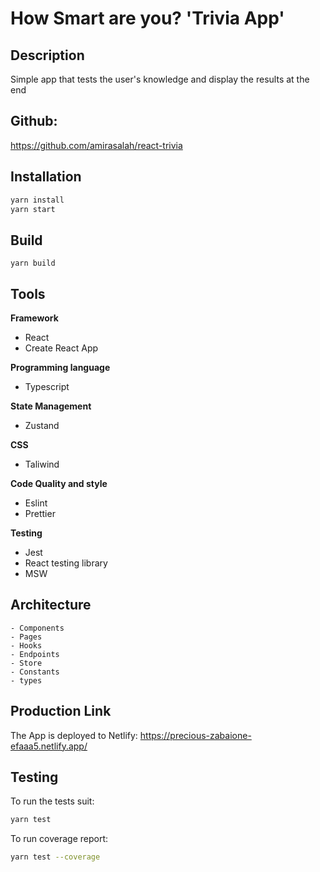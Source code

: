 # How Smart are you? 'Trivia App'

## Description

Simple app that tests the user's knowledge and display the results at the end

## Github:
https://github.com/amirasalah/react-trivia
## Installation 

```bash
yarn install
yarn start
```

## Build
```
yarn build
```
## Tools

**Framework**
- React
- Create React App

**Programming language**
- Typescript

**State Management**
- Zustand

**CSS**
- Taliwind

**Code Quality and style**
- Eslint
- Prettier

**Testing**
- Jest
- React testing library
- MSW

## Architecture
    - Components
    - Pages
    - Hooks
    - Endpoints
    - Store
    - Constants
    - types 
## Production Link
The App is deployed to Netlify: https://precious-zabaione-efaaa5.netlify.app/ 

## Testing
To run the tests suit:

```bash
yarn test
```

To run coverage report:

```bash
yarn test --coverage
```